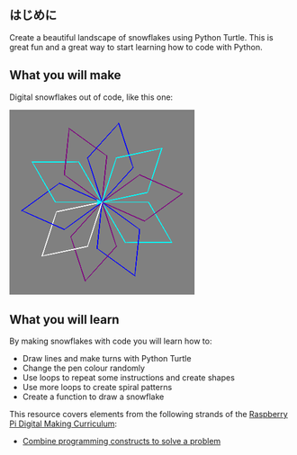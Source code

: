 ## はじめに

Create a beautiful landscape of snowflakes using Python Turtle. This is great fun and a great way to start learning how to code with Python.

## What you will make

Digital snowflakes out of code, like this one:

![snowflake](images/makeasnowflake.png)

## What you will learn

By making snowflakes with code you will learn how to:

- Draw lines and make turns with Python Turtle
- Change the pen colour randomly
- Use loops to repeat some instructions and create shapes
- Use more loops to create spiral patterns
- Create a function to draw a snowflake

This resource covers elements from the following strands of the [Raspberry Pi Digital Making Curriculum](https://www.raspberrypi.org/curriculum/):

- [Combine programming constructs to solve a problem](https://www.raspberrypi.org/curriculum/programming/builder)
